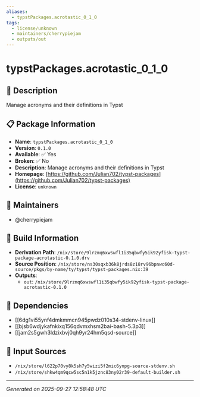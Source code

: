 ```yaml
---
aliases:
  - typstPackages.acrotastic_0_1_0
tags:
  - license/unknown
  - maintainers/cherrypiejam
  - outputs/out
---
```


# typstPackages.acrotastic_0_1_0

## 📝 Description

Manage acronyms and their definitions in Typst

## 📋 Package Information

- **Name**: `typstPackages.acrotastic_0_1_0`
- **Version**: `0.1.0`
- **Available**: ✅ Yes
- **Broken**: ✅ No
- **Description**: Manage acronyms and their definitions in Typst
- **Homepage**: [https://github.com/Julian702/typst-packages](https://github.com/Julian702/typst-packages)
- **License**: `unknown`
## 👥 Maintainers

- @cherrypiejam


## 🔧 Build Information

- **Derivation Path**: `/nix/store/9lrzmq6xwswfl1i35qbwfy5ik92yfisk-typst-package-acrotastic-0.1.0.drv`
- **Source Position**: `/nix/store/ns30sqxb36k8jrds8z18rv96bpnwc60d-source/pkgs/by-name/ty/typst/typst-packages.nix:39`
- **Outputs**:
  - `out`:  `/nix/store/9lrzmq6xwswfl1i35qbwfy5ik92yfisk-typst-package-acrotastic-0.1.0`

## 🔗 Dependencies

- [[6dg1vi55ynf4dmkmmcn945pwdz010s34-stdenv-linux]]
- [[bjsb6wdjykafnkixq156qdvmxhsm2bai-bash-5.3p3]]
- [[jam2s5gwh3ldzixbvj0qh9yr24hm5qsd-source]]

## 📁 Input Sources

- `/nix/store/l622p70vy8k5sh7y5wizi5f2mic6ynpg-source-stdenv.sh`
- `/nix/store/shkw4qm9qcw5sc5n1k5jznc83ny02r39-default-builder.sh`

---
*Generated on 2025-09-27 12:58:48 UTC*
